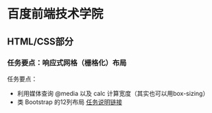 # 百度前端技术学院
## HTML/CSS部分
### 任务要点：响应式网格（栅格化）布局
任务要点：
- 利用媒体查询 @media 以及 calc 计算宽度（其实也可以用box-sizing）
- 类 Bootstrap 的12列布局
[任务说明链接][1]

[1]:http://ife.baidu.com/task/detail?taskId=8